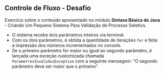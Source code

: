 ## Controle de Fluxo - Desafio 

Exercício sobre o conteúdo apresentado no módulo **Sintaxe Básica de Java** - Criando Um Pequeno Sistema Para Validação de Processo Seletivo.  

- O sistema recebe dois parâmetros inteiros via terminal.  
- Com os dois parâmetros, é obtida a quantidade de iterações `for` e feita a impressão dos números incrementados no console.  
- Se o primeiro parâmetro for *maior* ou *igual* ao segundo parâmetro, é lançada uma exceção customizada chamada `ParametrosInvalidosException` com a seguinte mensagem: "O segundo parâmetro deve ser maior que o primeiro".  